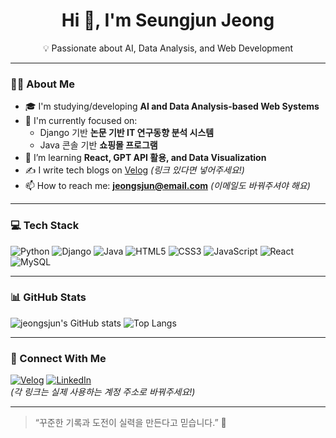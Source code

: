 
<!--

## Hi there 👋
**jeongsjun/jeongsjun** is a ✨ _special_ ✨ repository because its `README.md` (this file) appears on your GitHub profile.

Here are some ideas to get you started:

- 🔭 I’m currently working on ...
- 🌱 I’m currently learning ...
- 👯 I’m looking to collaborate on ...
- 🤔 I’m looking for help with ...
- 💬 Ask me about ...
- 📫 How to reach me: ...
- 😄 Pronouns: ...
- ⚡ Fun fact: ...
-->

<h1 align="center">Hi 👋, I'm Seungjun Jeong</h1>
<p align="center">💡 Passionate about AI, Data Analysis, and Web Development</p>

---

### 🧑‍💻 About Me

- 🎓 I'm studying/developing **AI and Data Analysis-based Web Systems**
- 🧠 I'm currently focused on:
  - Django 기반 **논문 기반 IT 연구동향 분석 시스템**
  - Java 콘솔 기반 **쇼핑몰 프로그램**
- 🌱 I’m learning **React, GPT API 활용, and Data Visualization**
- ✍️ I write tech blogs on [Velog](https://velog.io/@jeongsjun) *(링크 있다면 넣어주세요!)*
- 📫 How to reach me: **jeongsjun@email.com** *(이메일도 바꿔주셔야 해요)*

---

### 💻 Tech Stack

![Python](https://img.shields.io/badge/Python-3776AB?style=flat&logo=python&logoColor=white)
![Django](https://img.shields.io/badge/Django-092E20?style=flat&logo=django&logoColor=white)
![Java](https://img.shields.io/badge/Java-007396?style=flat&logo=java&logoColor=white)
![HTML5](https://img.shields.io/badge/HTML5-E34F26?style=flat&logo=html5&logoColor=white)
![CSS3](https://img.shields.io/badge/CSS3-1572B6?style=flat&logo=css3&logoColor=white)
![JavaScript](https://img.shields.io/badge/JavaScript-F7DF1E?style=flat&logo=javascript&logoColor=black)
![React](https://img.shields.io/badge/React-61DAFB?style=flat&logo=react&logoColor=black)
![MySQL](https://img.shields.io/badge/MySQL-4479A1?style=flat&logo=mysql&logoColor=white)

---

### 📊 GitHub Stats

![jeongsjun's GitHub stats](https://github-readme-stats.vercel.app/api?username=jeongsjun&show_icons=true&theme=tokyonight)
![Top Langs](https://github-readme-stats.vercel.app/api/top-langs/?username=jeongsjun&layout=compact&theme=tokyonight)

---

### 🔗 Connect With Me

[![Velog](https://img.shields.io/badge/Velog-20C997?logo=velog&style=flat)](https://velog.io/@jeongsjun)
[![LinkedIn](https://img.shields.io/badge/LinkedIn-blue?logo=linkedin&style=flat)](https://www.linkedin.com/in/jeongsjun)  
*(각 링크는 실제 사용하는 계정 주소로 바꿔주세요!)*

---

> “꾸준한 기록과 도전이 실력을 만든다고 믿습니다.” 💪




